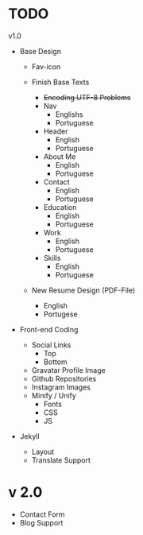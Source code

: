 


TODO
====

v1.0

* Base Design
	* Fav-icon
	* Finish Base Texts
		* ~~Encoding UTF-8 Problems~~
		* Nav
			* Englishs
			* Portuguese
		* Header
			* English
			* Portuguese
		* About Me
			* English
			* Portuguese
		* Contact
			* English
			* Portuguese
		* Education
			* English
			* Portuguese
		* Work
			* English
			* Portuguese
		* Skills
			* English
			* Portuguese		
		
	* New Resume Design (PDF-File)
		* English
		* Portugese
	
* Front-end Coding 	
	* Social Links
		* Top
		* Bottom
	* Gravatar Profile Image
	* Github Repositories
	* Instagram Images
	* Minify / Unify 
		* Fonts
		* CSS
		* JS
		
* Jekyll
	* Layout 
	* Translate Support
	
v 2.0
====
* Contact Form
* Blog Support
